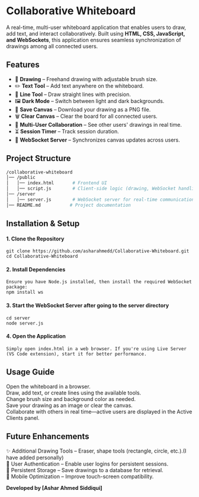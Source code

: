 # **Collaborative Whiteboard**  

A real-time, multi-user whiteboard application that enables users to draw, add text, and interact collaboratively. Built using **HTML, CSS, JavaScript, and WebSockets**, this application ensures seamless synchronization of drawings among all connected users.  

## **Features**  

- 🎨 **Drawing** – Freehand drawing with adjustable brush size.  
- ✏️ **Text Tool** – Add text anywhere on the whiteboard.  
- 📏 **Line Tool** – Draw straight lines with precision.  
- 🖼️ **Dark Mode** – Switch between light and dark backgrounds.  
- 💾 **Save Canvas** – Download your drawing as a PNG file.  
- 🗑️ **Clear Canvas** – Clear the board for all connected users.  
- 👥 **Multi-User Collaboration** – See other users' drawings in real time.  
- ⏳ **Session Timer** – Track session duration.  
- 🔗 **WebSocket Server** – Synchronizes canvas updates across users.  

## **Project Structure**  

```bash
/collaborative-whiteboard  
│── /public                            
│   │── index.html       # Frontend UI        
│   │── script.js        # Client-side logic (drawing, WebSocket handling)        
│── /server        
│   │── server.js        # WebSocket server for real-time communication        
│── README.md           # Project documentation        
```

## **Installation & Setup**

#### 1. Clone the Repository

    git clone https://github.com/asharahmedd/Collaborative-Whiteboard.git
    cd Collaborative-Whiteboard

#### 2. Install Dependencies
    Ensure you have Node.js installed, then install the required WebSocket package:
    npm install ws

#### 3. Start the WebSocket Server after going to the server directory

    cd server
    node server.js

#### 4. Open the Application

    Simply open index.html in a web browser. If you're using Live Server (VS Code extension), start it for better performance.


## **Usage Guide**

Open the whiteboard in a browser.  
Draw, add text, or create lines using the available tools.  
Change brush size and background color as needed.  
Save your drawing as an image or clear the canvas.  
Collaborate with others in real time—active users are displayed in the Active Clients panel.  

## **Future Enhancements**
✨ Additional Drawing Tools – Eraser, shape tools (rectangle, circle, etc.).(I have added personally)  
🔐 User Authentication – Enable user logins for persistent sessions.  
💾 Persistent Storage – Save drawings to a database for retrieval.  
📲 Mobile Optimization – Improve touch-screen compatibility. 


**Developed by [Ashar Ahmed Siddiqui]**

